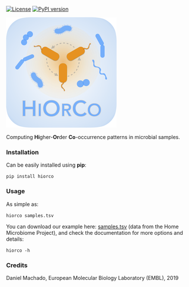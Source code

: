 [![License](https://img.shields.io/badge/License-Apache%202.0-blue.svg)](https://opensource.org/licenses/Apache-2.0)
[![PyPI version](https://badge.fury.io/py/hiorco.svg)](https://badge.fury.io/py/hiorco)

![HiOrCo](logo_300px.png)


Computing **Hi**gher-**Or**der **Co**-occurrence patterns in microbial samples.

### Installation

Can be easily installed using **pip**:

```
pip install hiorco
```


### Usage

As simple as:

```
hiorco samples.tsv
```

You can download our example here: [samples.tsv](https://github.com/cdanielmachado/HiOrCo/raw/master/example/samples.tsv) (data from the Home Microbiome Project), and check the documentation for more options and details:

```
hiorco -h
```

### Credits

Daniel Machado,
European Molecular Biology Laboratory (EMBL),
2019
